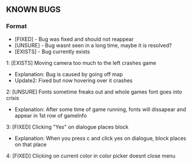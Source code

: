 ## KNOWN BUGS
### Format
- [FIXED]  - Bug was fixed and should not reappear
- [UNSURE] - Bug wasnt seen in a long time, maybe it is resolved?
- [EXISTS] - Bug currently exists

1: [EXISTS] Moving camera too much to the left crashes game
- Explanation: Bug is caused by going off map
- Update2: Fixed but now hovering over it crashes

2: [UNSURE] Fonts sometime freaks out and whole games font goes into crisis
- Explanation: After some time of game running, fonts will dissapear and appear in 1st row of gameInfo

3: [FIXED] Clicking "Yes" on dialogue places block
- Explanation: When you press c and click yes on dialogue, block places on that place

4: [FIXED] Clicking on current color in color picker doesnt close menu